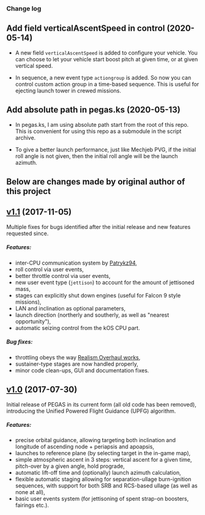 ### Change log

## Add field verticalAscentSpeed in control (2020-05-14)
* A new field `verticalAscentSpeed` is added to configure your vehicle. You can choose to let your vehicle start boost pitch at given time, or at given vertical speed.

* In sequence, a new event type `actiongroup` is added. So now you can control custom action group in a time-based sequence. This is useful for ejecting launch tower in crewed missions.

## Add absolute path in pegas.ks (2020-05-13)
* In pegas.ks, I am using absolute path start from the root of this repo. This is convenient for using this repo as a submodule in the script archive.

* To give a better launch performance, just like Mechjeb PVG, if the initial roll angle is not given, then the initial roll angle will be the launch azimuth.

## Below are changes made by original author of this project

## [v1.1](https://github.com/Noiredd/PEGAS/releases/tag/v1.1) (2017-11-05)
Multiple fixes for bugs identified after the initial release and new features requested since.

##### Features:
* inter-CPU communication system by [Patrykz94](https://github.com/Patrykz94),
* roll control via user events,
* better throttle control via user events,
* new user event type (`jettison`) to account for the amount of jettisoned mass,
* stages can explicitly shut down engines (useful for Falcon 9 style missions),
* LAN and inclination as optional parameters,
* launch direction (northerly and southerly, as well as "nearest opportunity"),
* automatic seizing control from the kOS CPU part.

##### Bug fixes:
* throttling obeys the way [Realism Overhaul works](https://github.com/Noiredd/PEGAS/issues/12),
* sustainer-type stages are now handled properly,
* minor code clean-ups, GUI and documentation fixes.

## [v1.0](https://github.com/Noiredd/PEGAS/releases/tag/v1.0) (2017-07-30)

Initial release of PEGAS in its current form (all old code has been removed), introducing the Unified Powered Flight Guidance (UPFG) algorithm.

##### Features:
* precise orbital guidance, allowing targeting both inclination and longitude of ascending node + periapsis and apoapsis,
* launches to reference plane (by selecting target in the in-game map),
* simple atmospheric ascent in 3 steps: vertical ascent for a given time, pitch-over by a given angle, hold prograde,
* automatic lift-off time and (optionally) launch azimuth calculation,
* flexible automatic staging allowing for separation-ullage burn-ignition sequences, with support for both SRB and RCS-based ullage (as well as none at all),
* basic user events system (for jettisoning of spent strap-on boosters, fairings etc.).

